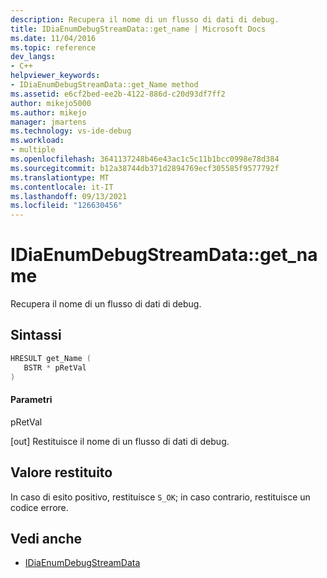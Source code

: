 ```yaml
---
description: Recupera il nome di un flusso di dati di debug.
title: IDiaEnumDebugStreamData::get_name | Microsoft Docs
ms.date: 11/04/2016
ms.topic: reference
dev_langs:
- C++
helpviewer_keywords:
- IDiaEnumDebugStreamData::get_Name method
ms.assetid: e6cf2bed-ee2b-4122-886d-c20d93df7ff2
author: mikejo5000
ms.author: mikejo
manager: jmartens
ms.technology: vs-ide-debug
ms.workload:
- multiple
ms.openlocfilehash: 3641137248b46e43ac1c5c11b1bcc0998e78d384
ms.sourcegitcommit: b12a38744db371d2894769ecf305585f9577792f
ms.translationtype: MT
ms.contentlocale: it-IT
ms.lasthandoff: 09/13/2021
ms.locfileid: "126630456"
---
```

# <a name="idiaenumdebugstreamdataget_name"></a>IDiaEnumDebugStreamData::get_name
Recupera il nome di un flusso di dati di debug.

## <a name="syntax"></a>Sintassi

```C++
HRESULT get_Name ( 
   BSTR * pRetVal
)
```

#### <a name="parameters"></a>Parametri
 pRetVal

[out] Restituisce il nome di un flusso di dati di debug.

## <a name="return-value"></a>Valore restituito
 In caso di esito positivo, restituisce `S_OK`; in caso contrario, restituisce un codice errore.

## <a name="see-also"></a>Vedi anche
- [IDiaEnumDebugStreamData](../../debugger/debug-interface-access/idiaenumdebugstreamdata.md)
